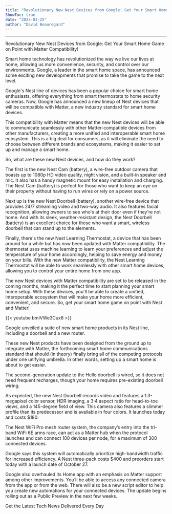 ```yaml
---
title: "Revolutionary New Nest Devices from Google: Get Your Smart Home Game on Point with Matter Compatibility!"
ShowToc: true 
date: "2023-01-25"
author: "David Beauregard"
---
```

*****
Revolutionary New Nest Devices from Google: Get Your Smart Home Game on Point with Matter Compatibility!

Smart home technology has revolutionized the way we live our lives at home, allowing us more convenience, security, and control over our environments. Google, a leader in the smart home space, has announced some exciting new developments that promise to take the game to the next level.

Google's Nest line of devices has been a popular choice for smart home enthusiasts, offering everything from smart thermostats to home security cameras. Now, Google has announced a new lineup of Nest devices that will be compatible with Matter, a new industry standard for smart home devices.

This compatibility with Matter means that the new Nest devices will be able to communicate seamlessly with other Matter-compatible devices from other manufacturers, creating a more unified and interoperable smart home ecosystem. This is a big deal for consumers, as it will eliminate the need to choose between different brands and ecosystems, making it easier to set up and manage a smart home.

So, what are these new Nest devices, and how do they work?

The first is the new Nest Cam (battery), a wire-free outdoor camera that boasts up to 1080p HD video quality, night vision, and a built-in speaker and mic. It also has a handy magnetic mount for easy installation and charging. The Nest Cam (battery) is perfect for those who want to keep an eye on their property without having to run wires or rely on a power source.

Next up is the new Nest Doorbell (battery), another wire-free device that provides 24/7 streaming video and two-way audio. It also features facial recognition, allowing owners to see who's at their door even if they're not home. And with its sleek, weather-resistant design, the Nest Doorbell (battery) is an excellent choice for those who want a smart, wireless doorbell that can stand up to the elements.

Finally, there's the new Nest Learning Thermostat, a device that has been around for a while but has now been updated with Matter compatibility. The thermostat uses machine learning to learn your preferences and adjust the temperature of your home accordingly, helping to save energy and money on your bills. With the new Matter compatibility, the Nest Learning Thermostat will be able to work seamlessly with other smart home devices, allowing you to control your entire home from one app.

The new Nest devices with Matter compatibility are set to be released in the coming months, making it the perfect time to start planning your smart home setup. With these devices, you'll be able to create a unified, interoperable ecosystem that will make your home more efficient, convenient, and secure. So, get your smart home game on point with Nest and Matter!

{{< youtube bmIVWe3Cux8 >}} 




Google unveiled a suite of new smart home products in its Nest line, including a doorbell and a new router. 

 

These new Nest products have been designed from the ground up to integrate with Matter, the forthcoming smart home communications standard that should (in theory) finally bring all of the competing protocols under one unifying umbrella. In other words, setting up a smart home is about to get easier.

 

The second-generation update to the Hello doorbell is wired, so it does not need frequent recharges, though your home requires pre-existing doorbell wiring. 

 

As expected, the new Nest Doorbell records video and features a 1.3-megapixel color sensor, HDR imaging, a 3:4 aspect ratio for head-to-toe views, and a 145-degree field of view. This camera also features a slimmer profile than its predecessor and is available in four colors. It launches today and costs $180. 

 

The Nest WiFi Pro mesh router system, the company’s entry into the tri-band WiFi 6E arms race, can act as a Matter hub when the protocol launches and can connect 100 devices per node, for a maximum of 300 connected devices.

 

Google says this system will automatically prioritize high-bandwidth traffic for increased efficiency. A Nest three-pack costs $400 and preorders start today with a launch date of October 27. 

 

Google also overhauled its Home app with an emphasis on Matter support among other improvements. You’ll be able to access any connected camera from the app or from the web. There will also be a new script editor to help you create new automations for your connected devices. The update begins rolling out as a Public Preview in the next few weeks.

 

Get the Latest Tech News Delivered Every Day




